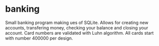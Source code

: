 # banking
Small banking program making ues of SQLite. Allows for creating new accounts, transfering money, checking your balance and closing your account. Card numbers are validated with Luhn algorithm. All cards start with number 400000 per design.
